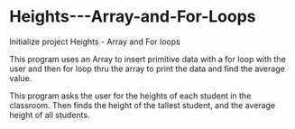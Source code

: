 # Heights---Array-and-For-Loops
Initialize project Heights - Array and For loops

This program uses an Array to insert primitive data with a for loop with 
the user and then for loop thru the array to print the data and find the
average value.

This program asks the user for the heights of each student in the 
classroom. Then finds the height of the tallest student, and the average
height of all students.
